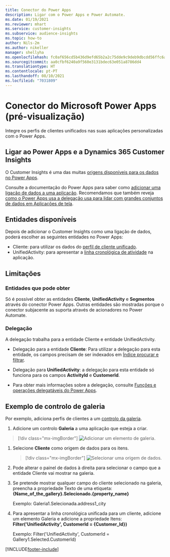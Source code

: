 ```yaml
---
title: Conector do Power Apps
description: Ligar com o Power Apps e Power Automate.
ms.date: 01/19/2021
ms.reviewer: mhart
ms.service: customer-insights
ms.subservice: audience-insights
ms.topic: how-to
author: Nils-2m
ms.author: nikeller
manager: shellyha
ms.openlocfilehash: fc0af656cd5b436d9efd65b2a2c75dde9c9deb9dbcdd56ffc6a960f5878a631f
ms.sourcegitcommit: aa0cfbf6240a9f560e3131bdec63e051a8786dd4
ms.translationtype: HT
ms.contentlocale: pt-PT
ms.lasthandoff: 08/10/2021
ms.locfileid: "7031809"
---
```

# <a name="microsoft-power-apps-connector-preview"></a>Conector do Microsoft Power Apps (pré-visualização)

Integre os perfis de clientes unificados nas suas aplicações personalizadas com o Power Apps.

## <a name="connect-power-apps-and-dynamics-365-customer-insights"></a>Ligar ao Power Apps e a Dynamics 365 Customer Insights

O Customer Insights é uma das muitas [origens disponíveis para os dados no Power Apps](/powerapps/maker/canvas-apps/working-with-data-sources).

Consulte a documentação do Power Apps para saber como [adicionar uma ligação de dados a uma aplicação](/powerapps/maker/canvas-apps/add-data-connection). Recomendamos que também reveja [como o Power Apps usa a delegação usa para lidar com grandes conjuntos de dados em Aplicações de tela](/powerapps/maker/canvas-apps/delegation-overview).

## <a name="available-entities"></a>Entidades disponíveis

Depois de adicionar o Customer Insights como uma ligação de dados, poderá escolher as seguintes entidades no Power Apps:

- Cliente: para utilizar os dados do [perfil de cliente unificado](customer-profiles.md).
- UnifiedActivity: para apresentar a [linha cronológica de atividade](activities.md) na aplicação.

## <a name="limitations"></a>Limitações

### <a name="retrievable-entities"></a>Entidades que pode obter

Só é possível obter as entidades **Cliente**, **UnifiedActivity** e **Segmentos** através do conector Power Apps. Outras entidades são mostradas porque o conector subjacente as suporta através de acionadores no Power Automate.  

### <a name="delegation"></a>Delegação

A delegação trabalha para a entidade Cliente e entidade UnifiedActivity. 

- Delegação para a entidade **Cliente**: Para utilizar a delegação para esta entidade, os campos precisam de ser indexados em [Índice procurar e filtrar](search-filter-index.md).  

- Delegação para **UnifiedActivity**: a delegação para esta entidade só funciona para os campos **ActivityId** e **CustomerId**.  

- Para obter mais informações sobre a delegação, consulte [Funções e operações delegatáveis do Power Apps](/connectors/commondataservice/#power-apps-delegable-functions-and-operations-for-the-cds-for-apps). 

## <a name="example-gallery-control"></a>Exemplo de controlo de galeria

Por exemplo, adiciona perfis de clientes a um [controlo da galeria](/powerapps/maker/canvas-apps/add-gallery).

1. Adicione um controlo **Galeria** a uma aplicação que esteja a criar.

> [!div class="mx-imgBorder"]
> ![Adicionar um elemento de galeria.](media/connector-powerapps9.png "Adicionar um elemento de galeria")

1. Selecione **Cliente** como origem de dados para os itens.

    > [!div class="mx-imgBorder"]
    > ![Selecionar uma origem de dados.](media/choose-datasource-powerapps.png "Selecionar uma origem de dados")

1. Pode alterar o painel de dados à direita para selecionar o campo que a entidade Cliente vai mostrar na galeria.

1. Se pretende mostrar qualquer campo do cliente selecionado na galeria, preencha a propriedade Texto de uma etiqueta:  **{Name_of_the_gallery}.Selecionado.{property_name}**

    Exemplo: Galeria1.Selecionada.address1_city

1. Para apresentar a linha cronológica unificada para um cliente, adicione um elemento Galeria e adicione a propriedade Itens: **Filter('UnifiedActivity', CustomerId = {Customer_Id})**

    Exemplo: Filter('UnifiedActivity', CustomerId = Gallery1.Selected.CustomerId)


[!INCLUDE[footer-include](../includes/footer-banner.md)]
